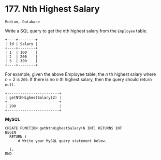 # 177. Nth Highest Salary

```Medium, Database```

Write a SQL query to get the *n*th highest salary from the `Employee` table.

```
+----+--------+
| Id | Salary |
+----+--------+
| 1  | 100    |
| 2  | 200    |
| 3  | 300    |
+----+--------+
```

For example, given the above Employee table, the *n* th highest salary where *n* = 2 is `200`. If there is no *n* th highest salary, then the query should return `null`. 

```
+------------------------+
| getNthHighestSalary(2) |
+------------------------+
| 200                    |
+------------------------+
```

**MySQL**

```
CREATE FUNCTION getNthHighestSalary(N INT) RETURNS INT
BEGIN
  RETURN (
      # Write your MySQL query statement below.
      
  );
END
```

